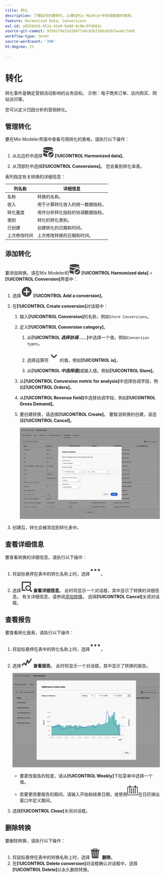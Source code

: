 ```yaml
---
title: 转化
description: 了解如何创建转化，以便在Mix Modeler中协调数据时使用。
feature: Harmonized Data, Conversions
exl-id: a8559426-452a-43e8-9a60-0c0bc97d863c
source-git-commit: 935b179e31d1b677a8c83b1566c02b7aaa617e8d
workflow-type: tm+mt
source-wordcount: '398'
ht-degree: 1%

---
```


# 转化

转化事件是确定营销活动影响的业务目标。 示例：电子商务订单、店内购买、网站访问等。

您可以定义归因分析的营销转化。

## 管理转化

要在Mix Modeler界面中查看可用转化的表格，请执行以下操作：

1. 从左边栏中选择![DataSearch](/help/assets/icons/DataCheck.svg) **[!UICONTROL Harmonized data]**。

1. 从顶部栏中选择&#x200B;**[!UICONTROL Conversions]**。 您会看到转化率表。

表列指定有关转换的详细信息：

| 列名称 | 详细信息 |
| --- | ---|
| 名称 | 转换的名称。 |
| 收入 | 用于计算转化收入的统一数据指标。 |
| 转化量度 | 用作分析转化指标的协调数据指标。 |
| 类别 | 转化的转化类别。 |
| 已创建 | 创建转化的日期和时间。 |
| 上次修改时间 | 上次修改转换的日期和时间。 |


## 添加转化

要添加转换，请在Mix Modeler的![DataSearch](/help/assets/icons/DataCheck.svg) **[!UICONTROL Harmonized data]** > **[!UICONTROL Conversion]**&#x200B;界面中：

1. 选择![添加](/help/assets/icons/AddCircle.svg) **[!UICONTROL Add a conversion]**。

1. 在&#x200B;**[!UICONTROL Create conversion]**&#x200B;对话框中：

   1. 输入&#x200B;**[!UICONTROL Conversion]**&#x200B;的名称，例如`Store Conversions`。

   1. 定义&#x200B;**[!UICONTROL Conversion category]**。

      1. 从&#x200B;**[!UICONTROL *选择协调……*]**&#x200B;中选择一个值，例如`Conversion types`。

      1. 选择运算符![V形](/help/assets/icons/ChevronDown.svg)的值，例如&#x200B;**[!UICONTROL is]**。

      1. 从&#x200B;**[!UICONTROL *中选择值&#x200B;*]**&#x200B;或输入值，例如&#x200B;**[!UICONTROL Store]**。

   1. 从&#x200B;**[!UICONTROL Conversion metric for analysis]**&#x200B;中选择协调字段，例如&#x200B;**[!UICONTROL Orders]**。

   1. 从&#x200B;**[!UICONTROL Revenue field]**&#x200B;中选择协调字段，例如&#x200B;**[!UICONTROL Gross Demand]**。

   1. 要创建转换，请选择&#x200B;**[!UICONTROL Create]**。 要取消转换的创建，请选择&#x200B;**[!UICONTROL Cancel]**。

      ![替换文本](/help/assets/create-conversion.png)

1. 创建后，转化会被添加到转化表中。


## 查看详细信息

要查看转换的详细信息，请执行以下操作：

1. 将鼠标悬停在表中的转化名称上时，选择![更多](/help/assets/icons/More.svg)。

1. 选择![查看](/help/assets/icons/ViewDetail.svg) **查看详细信息**。 此时将显示一个对话框，其中显示了转换的详细信息。 有关详细信息，请参阅[添加转换](#add-a-conversion)。 选择&#x200B;**[!UICONTROL Cancel]**&#x200B;关闭对话框。

## 查看报告

要查看转化报表，请执行以下操作：

1. 将鼠标悬停在表中的转化名称上时，选择![更多](/help/assets/icons/More.svg)。

1. 选择![GraphTrend](/help/assets/icons/GraphTrend.svg) **查看报告**。 此时将显示一个对话框，其中显示了转换的报告。

   ![转化视图报告](../assets/conversion-view-report.png)

   * 要更改报告的粒度，请从&#x200B;**[!UICONTROL Weekly]**&#x200B;下拉菜单中选择一个值。
   * 若要更改要报告的期间，请输入开始和结束日期，或使用![日历](/help/assets/icons/Calendar.svg)在日历弹出窗口中定义期间。

1. 选择&#x200B;**[!UICONTROL Close]**&#x200B;关闭对话框。

## 删除转换

要删除转换，请执行以下操作：

1. 将鼠标悬停在表中的转换名称上时，选择![删除](/help/assets/icons/Delete.svg) **删除**。
1. 在&#x200B;**[!UICONTROL Delete conversion]**&#x200B;对话框确认对话框中，选择&#x200B;**[!UICONTROL Delete]**&#x200B;以永久删除转换。
